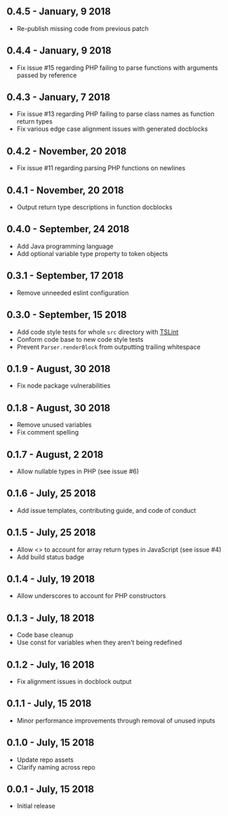 ## 0.4.5 - January, 9 2018
- Re-publish missing code from previous patch

## 0.4.4 - January, 9 2018
- Fix issue #15 regarding PHP failing to parse functions with arguments passed by reference

## 0.4.3 - January, 7 2018
- Fix issue #13 regarding PHP failing to parse class names as function return types
- Fix various edge case alignment issues with generated docblocks

## 0.4.2 - November, 20 2018
- Fix issue #11 regarding parsing PHP functions on newlines

## 0.4.1 - November, 20 2018
- Output return type descriptions in function docblocks

## 0.4.0 - September, 24 2018
- Add Java programming language
- Add optional variable type property to token objects

## 0.3.1 - September, 17 2018
- Remove unneeded eslint configuration

## 0.3.0 - September, 15 2018
- Add code style tests for whole `src` directory with [TSLint](https://palantir.github.io/tslint/)
- Conform code base to new code style tests
- Prevent `Parser.renderBlock` from outputting trailing whitespace

## 0.1.9 - August, 30 2018
- Fix node package vulnerabilities

## 0.1.8 - August, 30 2018
- Remove unused variables
- Fix comment spelling

## 0.1.7 - August, 2 2018
- Allow nullable types in PHP (see issue #6)

## 0.1.6 - July, 25 2018
- Add issue templates, contributing guide, and code of conduct

## 0.1.5 - July, 25 2018
- Allow <> to account for array return types in JavaScript (see issue #4)
- Add build status badge

## 0.1.4 - July, 19 2018
- Allow underscores to account for PHP constructors

## 0.1.3 - July, 18 2018
- Code base cleanup
- Use const for variables when they aren't being redefined

## 0.1.2 - July, 16 2018
- Fix alignment issues in docblock output

## 0.1.1 - July, 15 2018
- Minor performance improvements through removal of unused inputs

## 0.1.0 - July, 15 2018
- Update repo assets
- Clarify naming across repo

## 0.0.1 - July, 15 2018
- Initial release
